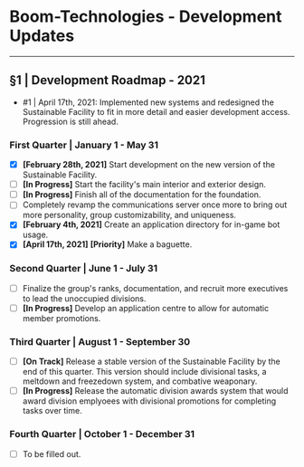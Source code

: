 # Boom-Technologies - Development Updates

----------------------------------------------------------

## §1 | Development Roadmap - 2021

- #1 | April 17th, 2021: Implemented new systems and redesigned the Sustainable Facility to fit in more detail and easier development access. Progression is still ahead.

### First Quarter | January 1 - May 31
- [x] **[February 28th, 2021]** Start development on the new version of the Sustainable Facility.  
- [ ] **[In Progress]** Start the facility's main interior and exterior design.
- [ ] **[In Progress]** Finish all of the documentation for the foundation.
- [ ] Completely revamp the communications server once more to bring out more personality, group customizability, and uniqueness.
- [x] **[February 4th, 2021]** Create an application directory for in-game bot usage.
- [x] **[April 17th, 2021]** **[Priority]** Make a baguette. 

### Second Quarter | June 1 - July 31
- [ ] Finalize the group's ranks, documentation, and recruit more executives to lead the unoccupied divisions.
- [ ] **[In Progress]** Develop an application centre to allow for automatic member promotions.

### Third Quarter | August 1 - September 30
- [ ] **[On Track]** Release a stable version of the Sustainable Facility by the end of this quarter. This version should include divisional tasks, a meltdown and freezedown system, and combative weaponary.
- [ ] **[In Progress]** Release the automatic division awards system that would award division emplyoees with divisional promotions for completing tasks over time.

### Fourth Quarter | October 1 - December 31
- [ ] To be filled out.

